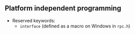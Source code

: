 ## Platform independent programming

 - Reserved keywords:
   - `interface` (defined as a macro on Windows in `rpc.h`)